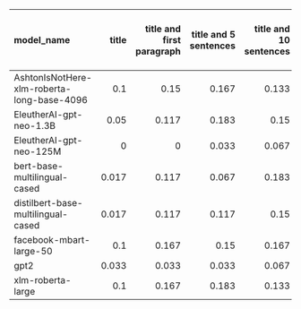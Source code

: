 | model_name                                 |   title |   title and first paragraph |   title and 5 sentences |   title and 10 sentences |   title and first sentence each paragraph | raw text   |
|:-------------------------------------------|--------:|----------------------------:|------------------------:|-------------------------:|------------------------------------------:|:-----------|
| AshtonIsNotHere-xlm-roberta-long-base-4096 |   0.1   |                       0.15  |                   0.167 |                    0.133 |                                     0.1   | 0.117      |
| EleutherAI-gpt-neo-1.3B                    |   0.05  |                       0.117 |                   0.183 |                    0.15  |                                     0.133 | 0.167      |
| EleutherAI-gpt-neo-125M                    |   0     |                       0     |                   0.033 |                    0.067 |                                     0.033 | 0.117      |
| bert-base-multilingual-cased               |   0.017 |                       0.117 |                   0.067 |                    0.183 |                                     0.117 | 0.133      |
| distilbert-base-multilingual-cased         |   0.017 |                       0.117 |                   0.117 |                    0.15  |                                     0.083 | 0.100      |
| facebook-mbart-large-50                    |   0.1   |                       0.167 |                   0.15  |                    0.167 |                                     0.167 | **0.217**  |
| gpt2                                       |   0.033 |                       0.033 |                   0.033 |                    0.067 |                                     0.083 | 0.067      |
| xlm-roberta-large                          |   0.1   |                       0.167 |                   0.183 |                    0.133 |                                     0.15  | 0.183      |